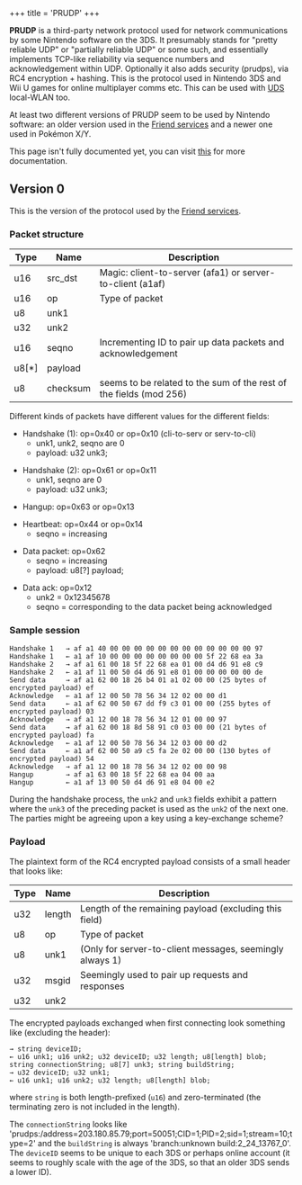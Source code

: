 +++
title = 'PRUDP'
+++

**PRUDP** is a third-party network protocol used for network
communications by some Nintendo software on the 3DS. It presumably
stands for "pretty reliable UDP" or "partially reliable UDP" or some
such, and essentially implements TCP-like reliability via sequence
numbers and acknowledgement within UDP. Optionally it also adds security
(prudps), via RC4 encryption + hashing. This is the protocol used in
Nintendo 3DS and Wii U games for online multiplayer comms etc. This can
be used with [UDS](NWM_Services "wikilink") local-WLAN too.

At least two different versions of PRUDP seem to be used by Nintendo
software: an older version used in the [Friend
services](Friend_Services "wikilink") and a newer one used in Pokémon
X/Y.

This page isn't fully documented yet, you can visit
[this](https://github.com/Kinnay/NintendoClients/wiki/PRUDP-Protocol)
for more documentation.

## Version 0

This is the version of the protocol used by the [Friend
services](Friend_Services "wikilink").

### Packet structure

| Type     | Name     | Description                                                        |
|----------|----------|--------------------------------------------------------------------|
| u16      | src_dst  | Magic: client-to-server (afa1) or server-to-client (a1af)          |
| u16      | op       | Type of packet                                                     |
| u8       | unk1     |                                                                    |
| u32      | unk2     |                                                                    |
| u16      | seqno    | Incrementing ID to pair up data packets and acknowledgement        |
| u8\[\*\] | payload  |                                                                    |
| u8       | checksum | seems to be related to the sum of the rest of the fields (mod 256) |

Different kinds of packets have different values for the different
fields:

- Handshake (1): op=0x40 or op=0x10 (cli-to-serv or serv-to-cli)
  - unk1, unk2, seqno are 0
  - payload: u32 unk3;

<!-- -->

- Handshake (2): op=0x61 or op=0x11
  - unk1, seqno are 0
  - payload: u32 unk3;

<!-- -->

- Hangup: op=0x63 or op=0x13

<!-- -->

- Heartbeat: op=0x44 or op=0x14
  - seqno = increasing

<!-- -->

- Data packet: op=0x62
  - seqno = increasing
  - payload: u8\[?\] payload;

<!-- -->

- Data ack: op=0x12
  - unk2 = 0x12345678
  - seqno = corresponding to the data packet being acknowledged

### Sample session

    Handshake 1   → af a1 40 00 00 00 00 00 00 00 00 00 00 00 00 97
    Handshake 1   ← a1 af 10 00 00 00 00 00 00 00 00 5f 22 68 ea 3a
    Handshake 2   → af a1 61 00 18 5f 22 68 ea 01 00 d4 d6 91 e8 c9
    Handshake 2   ← a1 af 11 00 50 d4 d6 91 e8 01 00 00 00 00 00 de
    Send data     → af a1 62 00 18 26 b4 01 a1 02 00 00 (25 bytes of encrypted payload) ef
    Acknowledge   ← a1 af 12 00 50 78 56 34 12 02 00 00 d1
    Send data     ← a1 af 62 00 50 67 dd f9 c3 01 00 00 (255 bytes of encrypted payload) 03
    Acknowledge   → af a1 12 00 18 78 56 34 12 01 00 00 97
    Send data     → af a1 62 00 18 8d 58 91 c0 03 00 00 (21 bytes of encrypted payload) fa
    Acknowledge   ← a1 af 12 00 50 78 56 34 12 03 00 00 d2
    Send data     ← a1 af 62 00 50 a9 c5 fa 2e 02 00 00 (130 bytes of encrypted payload) 54
    Acknowledge   → af a1 12 00 18 78 56 34 12 02 00 00 98
    Hangup        → af a1 63 00 18 5f 22 68 ea 04 00 aa
    Hangup        ← a1 af 13 00 50 d4 d6 91 e8 04 00 e2

During the handshake process, the `unk2` and `unk3` fields exhibit a
pattern where the `unk3` of the preceding packet is used as the `unk2`
of the next one. The parties might be agreeing upon a key using a
key-exchange scheme?

### Payload

The plaintext form of the RC4 encrypted payload consists of a small
header that looks like:

| Type | Name   | Description                                              |
|------|--------|----------------------------------------------------------|
| u32  | length | Length of the remaining payload (excluding this field)   |
| u8   | op     | Type of packet                                           |
| u8   | unk1   | (Only for server-to-client messages, seemingly always 1) |
| u32  | msgid  | Seemingly used to pair up requests and responses         |
| u32  | unk2   |                                                          |

The encrypted payloads exchanged when first connecting look something
like (excluding the header):

    → string deviceID;
    ← u16 unk1; u16 unk2; u32 deviceID; u32 length; u8[length] blob; string connectionString; u8[7] unk3; string buildString;
    → u32 deviceID; u32 unk1;
    ← u16 unk1; u16 unk2; u32 length; u8[length] blob;

where `string` is both length-prefixed (`u16`) and zero-terminated (the
terminating zero is not included in the length).

The `connectionString` looks like
'prudps:/address=203.180.85.79;port=50051;CID=1;PID=2;sid=1;stream=10;type=2'
and the `buildString` is always 'branch:unknown build:2_24_13767_0'. The
`deviceID` seems to be unique to each 3DS or perhaps online account (it
seems to roughly scale with the age of the 3DS, so that an older 3DS
sends a lower ID).